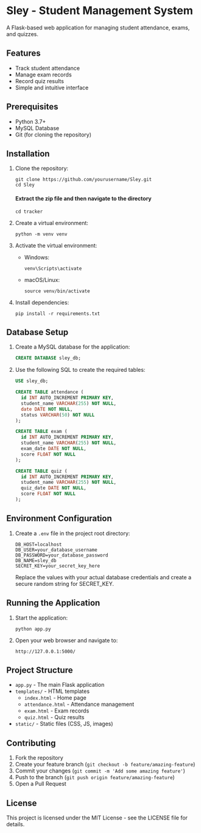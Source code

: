 # Sley - Student Management System

A Flask-based web application for managing student attendance, exams, and quizzes.

## Features

- Track student attendance
- Manage exam records
- Record quiz results
- Simple and intuitive interface

## Prerequisites

- Python 3.7+
- MySQL Database
- Git (for cloning the repository)

## Installation

1. Clone the repository:
   ```
   git clone https://github.com/yourusername/Sley.git
   cd Sley
   ```

   #### Extract the zip file and then navigate to the directory
   ```
   cd tracker
   ```

2. Create a virtual environment:
   ```
   python -m venv venv
   ```

3. Activate the virtual environment:
   - Windows:
     ```
     venv\Scripts\activate
     ```
   - macOS/Linux:
     ```
     source venv/bin/activate
     ```

4. Install dependencies:
   ```
   pip install -r requirements.txt
   ```

## Database Setup

1. Create a MySQL database for the application:
   ```sql
   CREATE DATABASE sley_db;
   ```

2. Use the following SQL to create the required tables:
   ```sql
   USE sley_db;
   
   CREATE TABLE attendance (
     id INT AUTO_INCREMENT PRIMARY KEY,
     student_name VARCHAR(255) NOT NULL,
     date DATE NOT NULL,
     status VARCHAR(50) NOT NULL
   );
   
   CREATE TABLE exam (
     id INT AUTO_INCREMENT PRIMARY KEY,
     student_name VARCHAR(255) NOT NULL,
     exam_date DATE NOT NULL,
     score FLOAT NOT NULL
   );
   
   CREATE TABLE quiz (
     id INT AUTO_INCREMENT PRIMARY KEY,
     student_name VARCHAR(255) NOT NULL,
     quiz_date DATE NOT NULL,
     score FLOAT NOT NULL
   );
   ```

## Environment Configuration

1. Create a `.env` file in the project root directory:
   ```
   DB_HOST=localhost
   DB_USER=your_database_username
   DB_PASSWORD=your_database_password
   DB_NAME=sley_db
   SECRET_KEY=your_secret_key_here
   ```

   Replace the values with your actual database credentials and create a secure random string for SECRET_KEY.

## Running the Application

1. Start the application:
   ```
   python app.py
   ```

2. Open your web browser and navigate to:
   ```
   http://127.0.0.1:5000/
   ```

## Project Structure

- `app.py` - The main Flask application
- `templates/` - HTML templates
  - `index.html` - Home page
  - `attendance.html` - Attendance management
  - `exam.html` - Exam records
  - `quiz.html` - Quiz results
- `static/` - Static files (CSS, JS, images)

## Contributing

1. Fork the repository
2. Create your feature branch (`git checkout -b feature/amazing-feature`)
3. Commit your changes (`git commit -m 'Add some amazing feature'`)
4. Push to the branch (`git push origin feature/amazing-feature`)
5. Open a Pull Request

## License

This project is licensed under the MIT License - see the LICENSE file for details.
